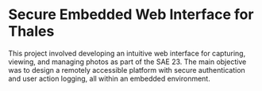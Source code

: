 # Secure Embedded Web Interface for Thales

This project involved developing an intuitive web interface for capturing, viewing, and managing photos as part of the SAE 23. The main objective was to design a remotely accessible platform with secure authentication and user action logging, all within an embedded environment.
